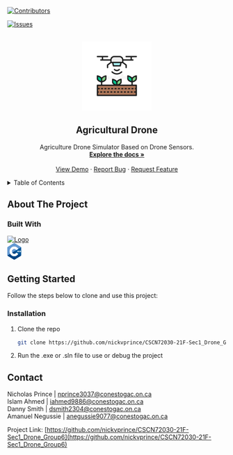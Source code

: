 <div id="top"></div>

[![Contributors][contributors-shield]][contributors-url]

[![Issues][issues-shield]][issues-url] 


<!-- PROJECT LOGO -->
<br />
<div align="center">
  <a href="https://github.com/nickvprince/CSCN72030-21F-Sec1_Drone_Group6">
    <img src="images/logo.jpg" alt="Logo" width="160" height="160">
  </a>

<h2 align="center">Agricultural Drone</h2>

  <p align="center">
    Agriculture Drone Simulator Based on Drone Sensors. 
    <br />
    <a href="https://github.com/nickvprince/CSCN72030-21F-Sec1_Drone_Group6"><strong>Explore the docs »</strong></a>
    <br />
    <br />
    <a href="https://www.youtube.com/watch?v=dQw4w9WgXcQ">View Demo</a>
    ·
    <a href="https://github.com/nickvprince/CSCN72030-21F-Sec1_Drone_Group6/issues">Report Bug</a>
    ·
    <a href="https://github.com/nickvprince/CSCN72030-21F-Sec1_Drone_Group6/issues">Request Feature</a>
  </p>
</div>

<!-- TABLE OF CONTENTS -->
<details>
  <summary>Table of Contents</summary>
  <ol>
    <li>
      <a href="#about-the-project">About The Project</a>
      <ul>
        <li><a href="#built-with">Built With</a></li>
      </ul>
    </li>
    <li>
      <a href="#getting-started">Getting Started</a>
      <ul>
        <li><a href="#installation">Installation</a></li>
      </ul>
    </li>
    <li><a href="#contact">Contact</a></li>
  </ol>
</details>



<!-- ABOUT THE PROJECT -->
## About The Project

### Built With

<a href="https://visualstudio.microsoft.com/">
    <img src="https://upload.wikimedia.org/wikipedia/commons/thumb/5/59/Visual_Studio_Icon_2019.svg/1200px-Visual_Studio_Icon_2019.svg.png" alt="Logo" width="32" height="32">
</a>
<br />
<a href="https://www.cplusplus.com/">
    <img src="images/1200px-ISO_C++_Logo.svg.png" alt="Logo" width="32" height="38">
</a>

<!-- GETTING STARTED -->
## Getting Started

Follow the steps below to clone and use this project:

### Installation

1. Clone the repo
   ```sh
   git clone https://github.com/nickvprince/CSCN72030-21F-Sec1_Drone_Group6.git
   ```
2. Run the .exe or .sln file to use or debug the project


<!-- CONTACT -->
## Contact

Nicholas Prince | nprince3037@conestogac.on.ca
<br />
Islam Ahmed | iahmed9886@conestogac.on.ca
<br />
Danny Smith | dsmith2304@conestogac.on.ca
<br />
Amanuel Negussie | anegussie9077@conestogac.on.ca

Project Link: [https://github.com/nickvprince/CSCN72030-21F-Sec1_Drone_Group6](https://github.com/nickvprince/CSCN72030-21F-Sec1_Drone_Group6)

<!-- MARKDOWN LINKS & IMAGES -->
<!-- https://www.markdownguide.org/basic-syntax/#reference-style-links -->
[contributors-shield]: https://img.shields.io/github/contributors/github_username/repo_name.svg?style=for-the-badge
[contributors-url]: https://github.com/nickvprince/CSCN72030-21F-Sec1_Drone_Group6/graphs/contributors
[forks-shield]: https://img.shields.io/github/forks/github_username/repo_name.svg?style=for-the-badge
[forks-url]: https://github.com/nickvprince/CSCN72030-21F-Sec1_Drone_Group6/network/members
[stars-shield]: https://img.shields.io/github/stars/github_username/repo_name.svg?style=for-the-badge
[stars-url]: https://github.com/nickvprince/CSCN72030-21F-Sec1_Drone_Group6/stargazers
[issues-shield]: https://img.shields.io/github/issues/github_username/repo_name.svg?style=for-the-badge
[issues-url]: https://github.com/nickvprince/CSCN72030-21F-Sec1_Drone_Group6/issues
[license-shield]: https://img.shields.io/github/license/github_username/repo_name.svg?style=for-the-badge
[license-url]: https://github.com/nickvprince/CSCN72030-21F-Sec1_Drone_Group6/blob/master/LICENSE.txt
[linkedin-shield]: https://img.shields.io/badge/-LinkedIn-black.svg?style=for-the-badge&logo=linkedin&colorB=555
[linkedin-url]: https://linkedin.com/in/linkedin_username
[product-screenshot]: images/screenshot.png
